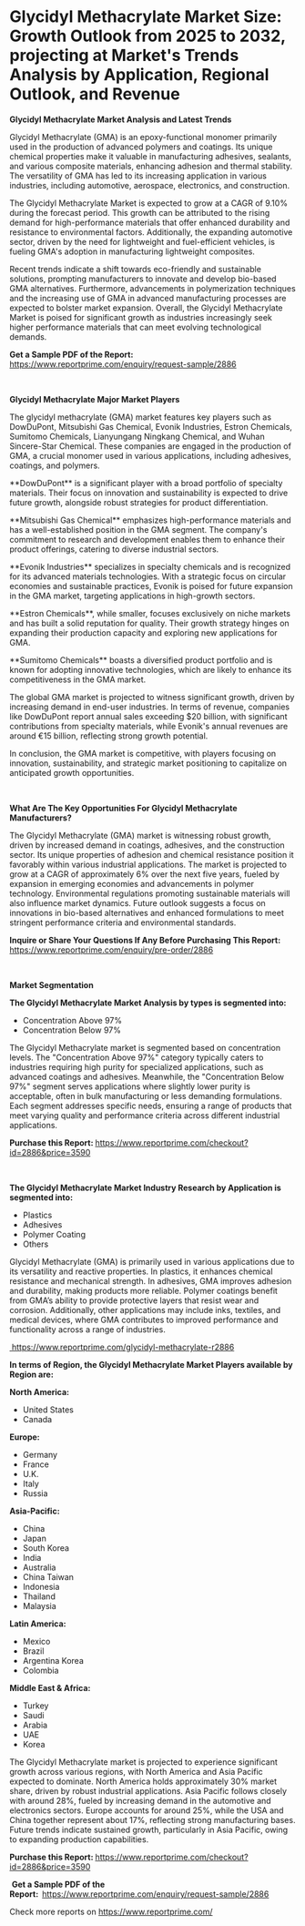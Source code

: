 <p><h1>Glycidyl Methacrylate Market Size: Growth Outlook from 2025 to 2032, projecting at Market's Trends Analysis by Application, Regional Outlook, and Revenue</h1></p><p><strong>Glycidyl Methacrylate Market Analysis and Latest Trends</strong></p>
<p><p>Glycidyl Methacrylate (GMA) is an epoxy-functional monomer primarily used in the production of advanced polymers and coatings. Its unique chemical properties make it valuable in manufacturing adhesives, sealants, and various composite materials, enhancing adhesion and thermal stability. The versatility of GMA has led to its increasing application in various industries, including automotive, aerospace, electronics, and construction.</p><p>The Glycidyl Methacrylate Market is expected to grow at a CAGR of 9.10% during the forecast period. This growth can be attributed to the rising demand for high-performance materials that offer enhanced durability and resistance to environmental factors. Additionally, the expanding automotive sector, driven by the need for lightweight and fuel-efficient vehicles, is fueling GMA's adoption in manufacturing lightweight composites.</p><p>Recent trends indicate a shift towards eco-friendly and sustainable solutions, prompting manufacturers to innovate and develop bio-based GMA alternatives. Furthermore, advancements in polymerization techniques and the increasing use of GMA in advanced manufacturing processes are expected to bolster market expansion. Overall, the Glycidyl Methacrylate Market is poised for significant growth as industries increasingly seek higher performance materials that can meet evolving technological demands.</p></p>
<p><strong>Get a Sample PDF of the Report:&nbsp;</strong> <a href="https://www.reportprime.com/enquiry/request-sample/2886?utm_campaign=1889&utm_medium=2&utm_source=Github&utm_content=ia&utm_term=18032025&utm_id=glycidyl-methacrylate">https://www.reportprime.com/enquiry/request-sample/2886</a></p>
<p>&nbsp;</p>
<p><strong>Glycidyl Methacrylate Major Market Players</strong></p>
<p><p>The glycidyl methacrylate (GMA) market features key players such as DowDuPont, Mitsubishi Gas Chemical, Evonik Industries, Estron Chemicals, Sumitomo Chemicals, Lianyungang Ningkang Chemical, and Wuhan Sincere-Star Chemical. These companies are engaged in the production of GMA, a crucial monomer used in various applications, including adhesives, coatings, and polymers.</p><p>**DowDuPont** is a significant player with a broad portfolio of specialty materials. Their focus on innovation and sustainability is expected to drive future growth, alongside robust strategies for product differentiation. </p><p>**Mitsubishi Gas Chemical** emphasizes high-performance materials and has a well-established position in the GMA segment. The company's commitment to research and development enables them to enhance their product offerings, catering to diverse industrial sectors.</p><p>**Evonik Industries** specializes in specialty chemicals and is recognized for its advanced materials technologies. With a strategic focus on circular economies and sustainable practices, Evonik is poised for future expansion in the GMA market, targeting applications in high-growth sectors.</p><p>**Estron Chemicals**, while smaller, focuses exclusively on niche markets and has built a solid reputation for quality. Their growth strategy hinges on expanding their production capacity and exploring new applications for GMA.</p><p>**Sumitomo Chemicals** boasts a diversified product portfolio and is known for adopting innovative technologies, which are likely to enhance its competitiveness in the GMA market.</p><p>The global GMA market is projected to witness significant growth, driven by increasing demand in end-user industries. In terms of revenue, companies like DowDuPont report annual sales exceeding $20 billion, with significant contributions from specialty materials, while Evonik's annual revenues are around €15 billion, reflecting strong growth potential.</p><p>In conclusion, the GMA market is competitive, with players focusing on innovation, sustainability, and strategic market positioning to capitalize on anticipated growth opportunities.</p></p>
<p>&nbsp;</p>
<p><strong>What Are The Key Opportunities For Glycidyl Methacrylate Manufacturers?</strong></p>
<p><p>The Glycidyl Methacrylate (GMA) market is witnessing robust growth, driven by increased demand in coatings, adhesives, and the construction sector. Its unique properties of adhesion and chemical resistance position it favorably within various industrial applications. The market is projected to grow at a CAGR of approximately 6% over the next five years, fueled by expansion in emerging economies and advancements in polymer technology. Environmental regulations promoting sustainable materials will also influence market dynamics. Future outlook suggests a focus on innovations in bio-based alternatives and enhanced formulations to meet stringent performance criteria and environmental standards.</p></p>
<p><strong>Inquire or Share Your Questions If Any Before Purchasing This Report:</strong> <a href="https://www.reportprime.com/enquiry/pre-order/2886?utm_campaign=1889&utm_medium=2&utm_source=Github&utm_content=ia&utm_term=18032025&utm_id=glycidyl-methacrylate">https://www.reportprime.com/enquiry/pre-order/2886</a></p>
<p>&nbsp;</p>
<p><strong>Market Segmentation</strong></p>
<p><strong>The Glycidyl Methacrylate Market Analysis by types is segmented into:</strong></p>
<p><ul><li>Concentration Above 97%</li><li>Concentration Below 97%</li></ul></p>
<p><p>The Glycidyl Methacrylate market is segmented based on concentration levels. The "Concentration Above 97%" category typically caters to industries requiring high purity for specialized applications, such as advanced coatings and adhesives. Meanwhile, the "Concentration Below 97%" segment serves applications where slightly lower purity is acceptable, often in bulk manufacturing or less demanding formulations. Each segment addresses specific needs, ensuring a range of products that meet varying quality and performance criteria across different industrial applications.</p></p>
<p><strong>Purchase this Report:&nbsp;</strong><a href="https://www.reportprime.com/checkout?id=2886&price=3590&utm_campaign=1889&utm_medium=2&utm_source=Github&utm_content=ia&utm_term=18032025&utm_id=glycidyl-methacrylate">https://www.reportprime.com/checkout?id=2886&price=3590</a></p>
<p>&nbsp;</p>
<p><strong>The Glycidyl Methacrylate Market Industry Research by Application is segmented into:</strong></p>
<p><ul><li>Plastics</li><li>Adhesives</li><li>Polymer Coating</li><li>Others</li></ul></p>
<p><p>Glycidyl Methacrylate (GMA) is primarily used in various applications due to its versatility and reactive properties. In plastics, it enhances chemical resistance and mechanical strength. In adhesives, GMA improves adhesion and durability, making products more reliable. Polymer coatings benefit from GMA’s ability to provide protective layers that resist wear and corrosion. Additionally, other applications may include inks, textiles, and medical devices, where GMA contributes to improved performance and functionality across a range of industries.</p></p>
<p><a href="https://www.reportprime.com/glycidyl-methacrylate-r2886?utm_campaign=1889&utm_medium=2&utm_source=Github&utm_content=ia&utm_term=18032025&utm_id=glycidyl-methacrylate">&nbsp;https://www.reportprime.com/glycidyl-methacrylate-r2886</a></p>
<p><strong>In terms of Region, the Glycidyl Methacrylate Market Players available by Region are:</strong></p>
<p>
    <p> <strong> North America: </strong>
        <ul>
            <li>United States</li>
            <li>Canada</li>
        </ul>
        </p> 
    <p> <strong> Europe: </strong>
        <ul>
            <li>Germany</li>
            <li>France</li>
            <li>U.K.</li>
            <li>Italy</li>
            <li>Russia</li>
        </ul>
        </p> 
    <p> <strong> Asia-Pacific: </strong>
        <ul>
            <li>China</li>
            <li>Japan</li>
            <li>South Korea</li>
            <li>India</li>
            <li>Australia</li>
            <li>China Taiwan</li>
            <li>Indonesia</li>
            <li>Thailand</li>
            <li>Malaysia</li>
        </ul>
        </p> 
    <p> <strong> Latin America: </strong>
        <ul>
            <li>Mexico</li>
            <li>Brazil</li>
            <li>Argentina Korea</li>
            <li>Colombia</li>
        </ul>
        </p> 
    <p> <strong> Middle East & Africa: </strong>
        <ul>
            <li>Turkey</li>
            <li>Saudi</li>
            <li>Arabia</li>
            <li>UAE</li>
            <li>Korea</li>
        </ul>
    </p>
    </p>
<p><p>The Glycidyl Methacrylate market is projected to experience significant growth across various regions, with North America and Asia Pacific expected to dominate. North America holds approximately 30% market share, driven by robust industrial applications. Asia Pacific follows closely with around 28%, fueled by increasing demand in the automotive and electronics sectors. Europe accounts for around 25%, while the USA and China together represent about 17%, reflecting strong manufacturing bases. Future trends indicate sustained growth, particularly in Asia Pacific, owing to expanding production capabilities.</p></p>
<p><strong>Purchase this Report: </strong><a href="https://www.reportprime.com/checkout?id=2886&price=3590&utm_campaign=1889&utm_medium=2&utm_source=Github&utm_content=ia&utm_term=18032025&utm_id=glycidyl-methacrylate">https://www.reportprime.com/checkout?id=2886&price=3590</a></p>
<p>&nbsp;<strong>Get a Sample PDF of the Report:&nbsp;&nbsp;</strong><a href="https://www.reportprime.com/enquiry/request-sample/2886?utm_campaign=1889&utm_medium=2&utm_source=Github&utm_content=ia&utm_term=18032025&utm_id=glycidyl-methacrylate">https://www.reportprime.com/enquiry/request-sample/2886</a></p>
<p><strong></strong></p>
<p>Check more reports on <a href="https://www.reportprime.com/?utm_campaign=1889&utm_medium=2&utm_source=Github&utm_content=ia&utm_term=18032025&utm_id=glycidyl-methacrylate">https://www.reportprime.com/</a></p>